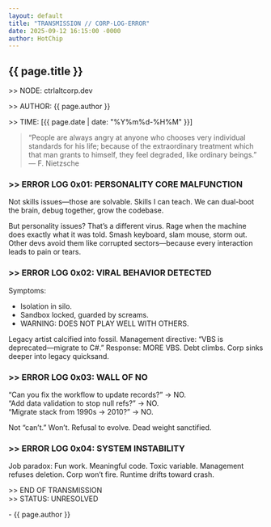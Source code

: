 ```yaml
---
layout: default
title: "TRANSMISSION // CORP-LOG-ERROR"
date: 2025-09-12 16:15:00 -0000
author: HotChip
---
```


<div class="terminal-log terminal-log--left-aligned">
  <h2 class="crt-green">{{ page.title }}</h2>
  <p class="crt-green">&gt;&gt; NODE: ctrlaltcorp.dev</p>
  <p class="crt-green">&gt;&gt; AUTHOR: {{ page.author }}</p>
  <p class="crt-green">&gt;&gt; TIME: [{{ page.date | date: "%Y%m%d-%H%M" }}]</p>

  <blockquote class="blockquote--themed">
    “People are always angry at anyone who chooses very individual standards for his life; because of the extraordinary treatment which that man grants to himself, they feel degraded, like ordinary beings.”<br>
    — F. Nietzsche
  </blockquote>

  <h3 class="crt-green mt-2">&gt;&gt; ERROR LOG 0x01: PERSONALITY CORE MALFUNCTION</h3>
  <p>Not skills issues—those are solvable. Skills I can teach. We can dual-boot the brain, debug together, grow the codebase.</p>
  <p>But personality issues? That’s a different virus. Rage when the machine does exactly what it was told. Smash keyboard, slam mouse, storm out. Other devs avoid them like corrupted sectors—because every interaction leads to pain or tears.</p>

  <h3 class="crt-green mt-2">&gt;&gt; ERROR LOG 0x02: VIRAL BEHAVIOR DETECTED</h3>
  <p>Symptoms:</p>
  <ul class="list--custom">
    <li>Isolation in silo.</li>
    <li>Sandbox locked, guarded by screams.</li>
    <li class="glitch crt-magenta">WARNING: DOES NOT PLAY WELL WITH OTHERS.</li>
  </ul>
  <p>Legacy artist calcified into fossil. Management directive: “VBS is deprecated—migrate to C#.” Response: MORE VBS. Debt climbs. Corp sinks deeper into legacy quicksand.</p>

  <h3 class="crt-green mt-2">&gt;&gt; ERROR LOG 0x03: WALL OF NO</h3>
  <p>“Can you fix the workflow to update records?” → NO.<br>“Add data validation to stop null refs?” → NO.<br>“Migrate stack from 1990s → 2010?” → NO.</p>
  <p>Not “can’t.” Won’t. Refusal to evolve. Dead weight sanctified.</p>

  <h3 class="crt-green mt-2">&gt;&gt; ERROR LOG 0x04: SYSTEM INSTABILITY</h3>
  <p>Job paradox: Fun work. Meaningful code. Toxic variable. Management refuses deletion. Corp won’t fire. Runtime drifts toward crash.</p>

  <p class="crt-green mt-2">&gt;&gt; END OF TRANSMISSION<br>&gt;&gt; STATUS: <span class="glitch crt-magenta">UNRESOLVED</span></p>

 <p class="post-signature">- {{ page.author }}</p>
</div>